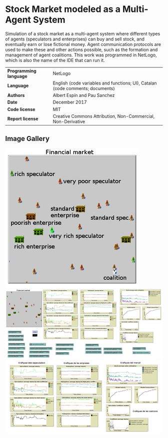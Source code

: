 # Stock Market modeled as a Multi-Agent System

Simulation of a stock market as a multi-agent system where different types of agents (speculators and enterprises) can buy and sell stock, and eventually earn or lose fictional money. Agent communication protocols are used to make these and other actions possible, such as the formation and management of agent coalitions. This work was programmed in NetLogo, which is also the name of the IDE that can run it.


| | |
|-|-|
| **Programming language**  | NetLogo |
| **Language**   | English (code variables and functions; UI), Catalan (code comments; documents) |
| **Authors** | Albert Espín and Pau Sanchez |
| **Date**  | December 2017  |
| **Code license**  | MIT |
| **Report license**  | Creative Commons Attribution, Non-Commercial, Non-Derivative |


## Image Gallery

![](agents.png)
![](ui.png)
![](plots.png)
